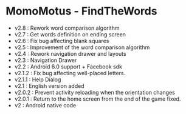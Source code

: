 MomoMotus - FindTheWords
=====

* v2.8 : Rework word comparison algorithm
* v2.7 : Get words definition on ending screen
* v2.6 : Fix bug affecting blank squares
* v2.5 : Improvement of the word comparison algorithm
* v2.4 : Rework navigation drawer and layouts
* v2.3 : Navigation Drawer
* v2.2 : Android 6.0 support + Facebook sdk
* v2.1.2 : Fix bug affecting well-placed letters.
* v2.1.1 : Help Dialog
* v2.1 : English version added
* v2.0.2 : Prevent activity reloading when the orientation changes
* v2.0.1 : Return to the home screen from the end of the game fixed.
* v2 : Android native code
